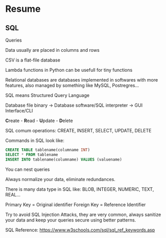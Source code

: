 # Resume

## SQL

Queries

Data usually are placed in columns and rows

CSV is a flat-file database

Lambda functions in Python can be usefull for tiny functions

Relational databases are databases implemented in softwares with more features, also managed by something like MySQL, Postregres...

SQL means Structured Query Language

Database file binary -> Database software/SQL interpreter -> GUI Interface/CLI

**C**reate - **R**ead - **U**pdate - **D**elete

SQL comum operations: CREATE, INSERT, SELECT, UPDATE, DELETE

Commands in SQL look like:

```sql
CREATE TABLE tablename(columname INT)
SELECT * FROM tablename
INSERT INTO tablename(columname) VALUES (valuename)
```
You can nest queries

Always normalize your data, eliminate redundances.

There is many data type in SQL like: BLOB, INTEGER, NUMERIC, TEXT, REAL...

Primary Key =  Original identifier
Foreign Key = Reference Identifier

Try to avoid SQL Injection Attacks, they are very common, always sanitize your data and keep your queries secure using better patterns.

SQL Reference: https://www.w3schools.com/sql/sql_ref_keywords.asp